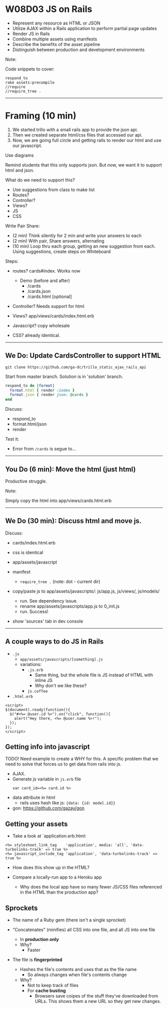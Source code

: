 # W08D03 JS on Rails

- Represent any resource as HTML or JSON
- Utilize AJAX within a Rails application to perform partial page updates
- Render JS in Rails
- Combine multiple assets using manifests
- Describe the benefits of the asset pipeline
- Distinguish between production and development environments

Note:

Code snippets to cover:

```
respond_to
rake assets:precompile
//require
//require_tree .
```

---

# Framing (10 min)

1. We started trillo with a small rails app to provide the json api.
2. Then we created separate html/css files that accessed our api.
3.  Now, we are going full circle and getting rails to render our html and use our javascript.

Use diagrams

Remind students that this only supports json.
But now, we want it to support html and json.

What do we need to support this?
- Use suggestions from class to make list
- Routes?
- Controller?
- Views?
- JS
- CSS

Write Pair Share:
- (2 min) Think silently for 2 min and write your answers to each
- (2 min) With pair, Share answers, alternating
- (10 min) Loop thru each group, getting an new suggestion from each.  Using suggestions, create steps on Whiteboard

Steps:
- routes? cards#index. Works now
  - Demo (before and after)
    - /cards
    - /cards.json
    - /cards.html [optional]

- Controller?  Needs support for html
- Views? app/views/cards/index.html.erb
- Javascript? copy wholesale
- CSS? already identical.

---

## We Do: Update CardsController to support HTML

```
git clone https://github.com/ga-dc/trillo_static_ajax_rails_api
```
Start from master branch.
Solution is in 'solution' branch.


```rb
respond_to do |format|
  format.html { render :index }
  format.json { render json: @cards }
end
```

Discuss:
- respond_to
- format.html/json
- render

Test it:
- Error from `/cards` is segue to...

---

## You Do (6 min): Move the html (just html)

Productive struggle.

Note:

Simply copy the html into app/views/cards.html.erb

---

## We Do (30 min): Discuss html and move js.

Discuss:
- cards/index.html.erb
- css is identical
- app/assets/javascript
- manifest
  - `require_tree .` (note: dot - current dir)

- copy/paste js to app/assets/javascripts/: js/app.js, js/views/, js/models/
  - run.  See dependency issue.
  - rename app/assets/javascripts/app.js to 0_init.js
  - run.  Success!
- show 'sources' tab in dev console

---

## A couple ways to do JS in Rails

- `.js`
  - `app/assets/javascripts/[something].js`
  - variations:
    - `.js.erb`
      - Same thing, but the whole file is JS instead of HTML with inline JS
      - Why don't we like these?
    - `js.coffee`
- `.html.erb`
```
<script>
$(document).ready(function(){
  $("#<%= @user.id %>").on("click", function(){
    alert("Hey there, <%= @user.name %>!");
  });
});
</script>
```



##  Getting info into javascript

TODO! Need example to create a WHY for this.  A specific problem that we need to solve that forces us to get data from rails into js.

- AJAX.
- Generate js variable in `js.erb` file
  ``` erb
  var card_id=<%= card.id %>
  ```
- data attribute in html
  - rails uses hash like js: `{data: {id: model.id}}`
- gon: https://github.com/gazay/gon



## Getting your assets

- Take a look at `application.erb.html:

```
<%= stylesheet_link_tag    'application', media: 'all', 'data-turbolinks-track' => true %>
<%= javascript_include_tag 'application', 'data-turbolinks-track' => true %>
```

- How does this show up in the HTML?

- Compare a locally-run app to a Heroku app
  - Why does the local app have so many fewer JS/CSS files referenced in the HTML than the production app?

## Sprockets
- The name of a Ruby gem (there isn't a single sprocket)
- "Concatenates" (minifies) all CSS into one file, and all JS into one file
  - In **production only**
  - Why?
    - Faster

- The file is **fingerprinted**
  - Hashes the file's contents and uses that as the file name
    - So always changes when file's contents change
  - Why?
      - Not to keep track of files
      - For **cache busting**
        - Browsers save coipes of the stuff they've downloaded from URLs. This shows them a new URL so they get new changes.
